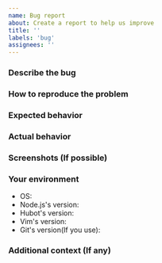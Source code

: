 ```yaml
---
name: Bug report
about: Create a report to help us improve
title: ''
labels: 'bug'
assignees: ''
---
```


<!-- Please describe all sections -->

### Describe the bug
<!-- A clear and concise description of what the bug is. -->

### How to reproduce the problem
<!-- Steps to reproduce the behavior. -->

### Expected behavior
<!-- A clear and concise description of what you expected to happen. -->

### Actual behavior
<!-- A clear and concise description of what actual happened. -->

### Screenshots (If possible)


### Your environment

- OS:
- Node.js's version:
- Hubot's version:
- Vim's version:
- Git's version(If you use):

### Additional context (If any)

